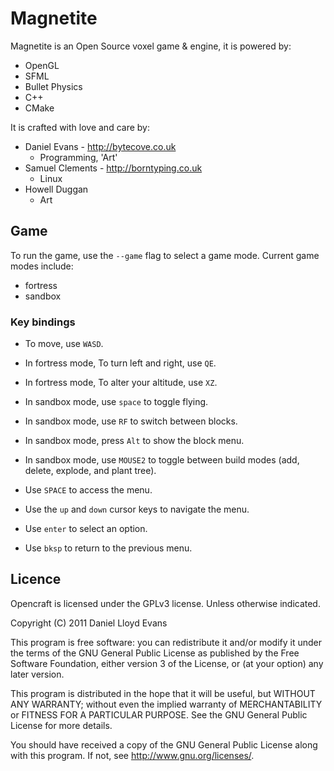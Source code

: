 # Magnetite
Magnetite is an Open Source voxel game & engine, it is powered by:

  * OpenGL
  * SFML
  * Bullet Physics
  * C++
  * CMake
  
It is crafted with love and care by:
	
 * Daniel Evans - http://bytecove.co.uk
   * Programming, 'Art'
 * Samuel Clements - http://borntyping.co.uk
   * Linux 
 * Howell Duggan
   * Art

## Game
To run the game, use the ``--game`` flag to select a game mode.
Current game modes include:
 + fortress
 + sandbox
### Key bindings
 * To move, use `WASD`.

 * In fortress mode, To turn left and right, use `QE`.
 * In fortress mode, To alter your altitude, use `XZ`.

 * In sandbox mode, use ``space`` to toggle flying.
 * In sandbox mode, use ``RF`` to switch between blocks.
 * In sandbox mode, press ``Alt`` to show the block menu.
 * In sandbox mode, use ``MOUSE2`` to toggle between build modes (add, delete, explode, and plant tree).
 * Use `SPACE` to access the menu.
 * Use the `up` and `down` cursor keys to navigate the menu.
 * Use `enter` to select an option.
 * Use `bksp` to return to the previous menu.
 
## Licence

Opencraft is licensed under the GPLv3 license. Unless otherwise indicated.

Copyright (C) 2011  Daniel Lloyd Evans

This program is free software: you can redistribute it and/or modify
it under the terms of the GNU General Public License as published by
the Free Software Foundation, either version 3 of the License, or
(at your option) any later version.

This program is distributed in the hope that it will be useful,
but WITHOUT ANY WARRANTY; without even the implied warranty of
MERCHANTABILITY or FITNESS FOR A PARTICULAR PURPOSE.  See the
GNU General Public License for more details.

You should have received a copy of the GNU General Public License
along with this program.  If not, see <http://www.gnu.org/licenses/>.
